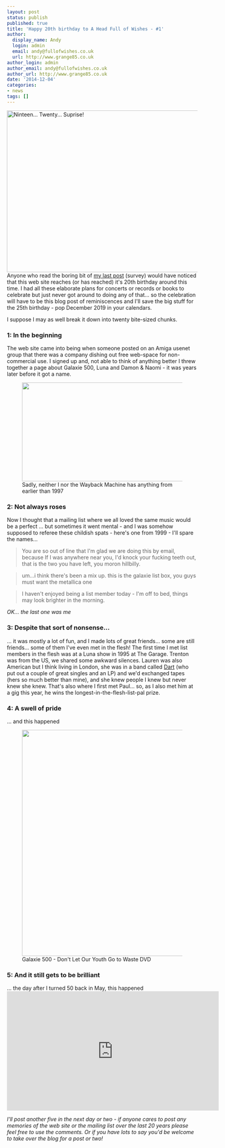 ```yaml
---
layout: post
status: publish
published: true
title: 'Happy 20th birthday to A Head Full of Wishes - #1'
author:
  display_name: Andy
  login: admin
  email: andy@fullofwishes.co.uk
  url: http://www.grange85.co.uk
author_login: admin
author_email: andy@fullofwishes.co.uk
author_url: http://www.grange85.co.uk
date: '2014-12-04'
categories:
- news
tags: []
---
```

<p><a href="https://www.flickr.com/photos/orangegreenblue/9186143130" title="Ninteen... Twenty... Suprise! by Kat N.L.M., on Flickr"><img class="aligncenter" src="https://farm4.staticflickr.com/3733/9186143130_75f7eb0642_z.jpg" width="640" height="427" alt="Ninteen... Twenty... Suprise!"></a><br />
Anyone who read the boring bit of <a href="/2014/12/take-20th-head-full-wishes-survey/" title="Take the 20th A Head Full of Wishes survey">my last post</a> (survey) would have noticed that this web site reaches (or has reached) it's 20th birthday around this time. I had all these elaborate plans for concerts or records or books to celebrate but just never got around to doing any of that... so the celebration will have to be this blog post of reminiscences and I'll save the big stuff for the 25th birthday - pop December 2019 in your calendars.</p>
<p>I suppose I may as well break it down into twenty bite-sized chunks.<br />
<a id="more"></a><a id="more-13331"></a></p>
<h3>1: In the beginning</h3>
<p> The web site came into being when someone posted on an Amiga usenet group that there was a company dishing out free web-space for non-commercial use. I signed up and, not able to think of anything better I threw together a page about Galaxie 500, Luna and Damon & Naomi - it was years later before it got a name.<br />
<figure class="caption aligncenter"><img src="https://media.fullofwishes.co.uk/00-misc/misc/a-head-full-of-wishes-1997.jpg" width="640" height="261" class /><figcaption class="caption-text"> Sadly, neither I nor the Wayback Machine has anything from earlier than 1997</figcaption></figure>
<h3>2: Not always roses</h3>
<p> Now I thought that a mailing list where we all loved the same music would be a perfect ... but sometimes it went mental - and I was somehow supposed to referee these childish spats - here's one from 1999 - I'll spare the names...</p>
<blockquote><p>You are so out of line that I'm glad we are doing this by email, because If I was anywhere near you, I'd knock your fucking teeth out, that is the two you have left, you moron hillbilly.</p></blockquote>
<blockquote><p>um...i think there's been a mix up. this is the galaxie list box, you guys must want the metallica one</p></blockquote>
<blockquote><p>I haven't enjoyed being a list member today - I'm off to bed, things may look brighter in the morning.</p></blockquote>
<p><em>OK... the last one was me</em></p>
<h3>3: Despite that sort of nonsense... </h3>
<p> ... it was mostly a lot of fun, and I made lots of great friends... some are still friends... some of them I've even met in the flesh! The first time I met list members in the flesh was at a Luna show in 1995 at The Garage. Trenton was from the US, we shared some awkward silences. Lauren was also American but I think living in London, she was in a band called <a href="https://www.youtube.com/watch?v=htkLpQz4OEs">Dart</a> (who put out a couple of great singles and an LP) and we'd exchanged tapes (hers so much better than mine), and she knew people I knew but never knew she knew. That's also where I first met Paul... so, as I also met him at a gig this year, he wins the longest-in-the-flesh-list-pal prize.</p>
<h3>4: A swell of pride </h3>
<p> ... and this happened<br />
<figure class="caption aligncenter"><img src="https://media.fullofwishes.co.uk/00-misc/misc/a-head-full-of-wishes-dvd.jpg" width="1024" height="597" class /><figcaption class="caption-text"> Galaxie 500 - Don't Let Our Youth Go to Waste DVD</figcaption></figure>
<h3>5: And it still gets to be brilliant</h3>
<p> ... the day after I turned 50 back in May, this happened<br />
<iframe width="560" height="315" src="https://www.youtube.com/embed/6CKSPKAul38" frameborder="0" allowfullscreen></iframe>
<p><em>I'll post another five in the next day or two - if anyone cares to post any memories of the web site or the mailing list over the last 20 years please feel free to use the comments. Or if you have lots to say you'd be welcome to take over the blog for a post or two!</em></p>
